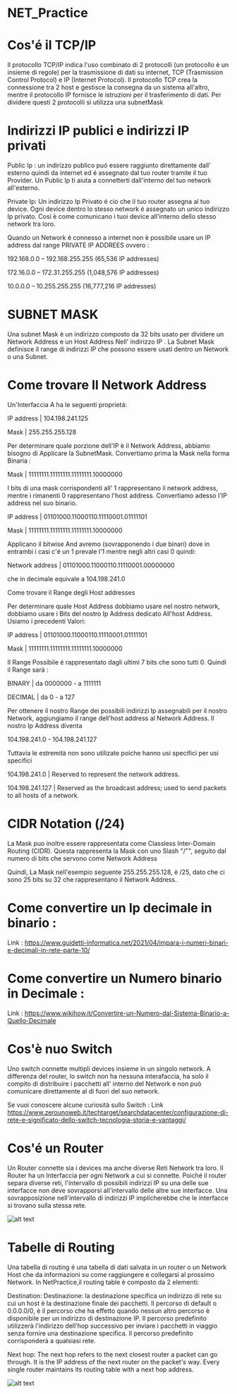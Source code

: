 # NET_Practice

# Cos'é il TCP/IP

Il protocollo TCP/IP indica l'uso combinato di 2 protocolli (un protocollo è un insieme di regole)
per la trasmissione di dati su internet, TCP (Trasmission Control Protocol) e IP (Internet Protocol).
Il protocollo TCP crea la connessione tra 2 host e gestisce la consegna da un sistema all'altro, mentre il protocollo IP fornisce le istruzioni per il trasferimento di dati. Per dividere questi 2 protocolli si utilizza una subnetMask

# Indirizzi IP publici e indirizzi IP privati

Public Ip : un indirizzo publico puó essere raggiunto direttamente dall' esterno quindi da internet ed é assegnato dal tuo router tramite il tuo Provider. Un Public Ip ti aiuta a connetterti dall'interno del tuo network all'esterno.

Private Ip: Un indirizzo Ip Privato é cio che il tuo router assegna al tuo device. Ogni device
dentro lo stesso network é assegnato un unico indirizzo Ip privato. Cosí è come comunicano i tuoi
device all'interno dello stesso network tra loro.

Quando un Network é connesso a internet non è possibile usare un IP address dal range PRIVATE IP ADDREES ovvero :

192.168.0.0 – 192.168.255.255 (65,536 IP addresses)

172.16.0.0 – 172.31.255.255   (1,048,576 IP addresses)

10.0.0.0 – 10.255.255.255     (16,777,216 IP addresses)


# SUBNET MASK

Una subnet Mask è un indirizzo composto da 32 bits usato per dividere un Network Address e un Host Address Nell' indirizzo IP . La Subnet Mask definisce il range di indirizzi IP che possono essere usati dentro un Network o una Subnet.


# Come trovare Il Network Address

Un'Interfaccia A ha le seguenti proprietá:

IP address | 104.198.241.125                                                  

Mask       | 255.255.255.128

Per determinare quale porzione dell'IP è il Network Address, abbiamo bisogno di Applicare la SubnetMask.
Convertiamo prima la Mask nella forma Binaria :

Mask | 11111111.11111111.11111111.10000000 

I bits di una mask corrispondenti all' 1 rappresentano il network address, mentre i rimanenti 0  rappresentano l'host address. Convertiamo adesso l'IP address nel suo binario.

IP address | 01101000.11000110.11110001.01111101

Mask       | 11111111.11111111.11111111.10000000

Applicano il bitwise And avremo (sovrapponendo i due binari) dove in entrambi i casi c'é un 1
prevale l'1 mentre negli altri casi 0 quindi:

Network address | 01101000.11000110.11110001.00000000

che in decimale equivale a 104.198.241.0

Come trovare il Range degli Host addresses

Per determinare quale Host Address dobbiamo usare nel nostro network, dobbiamo usare i Bits del nostro Ip Address dedicato All'host Address. Usiamo i precedenti Valori:

IP address | 01101000.11000110.11110001.01111101

Mask       | 11111111.11111111.11111111.10000000

Il Range Possibile é rappresentato dagli ultimi 7 bits che sono tutti 0. Quindi il Range sarà :

BINARY  | da 0000000 -  a 1111111

DECIMAL | da 0 - a 127

Per ottenere il nostro Range dei possibili indirizzi Ip assegnabili per il nostro Network, aggiungiamo il range dell'host address al Network Address. Il nostro Ip Address diventa

104.198.241.0 - 104.198.241.127

Tuttavia le estremità non sono utilizate poiche hanno usi specifici per usi specifici

104.198.241.0   | Reserved to represent the network address.


104.198.241.127 | Reserved as the broadcast address; used to send packets to all hosts of a network.


# CIDR Notation (/24)

La Mask puo inoltre essere rappresentata come Classless Inter-Domain Routing (CIDR). Questa
rappresenta la Mask con uno Slash "/"", seguito dal numero di bits  che servono come Network Address

Quindi, La Mask nell'esempio seguente 255.255.255.128, è /25, dato che ci sono 25 bits su 32
che rappresentano il Network Address.


# Come convertire un Ip decimale in binario :

Link : https://www.guidetti-informatica.net/2021/04/impara-i-numeri-binari-e-decimali-in-rete-parte-10/

# Come convertire un Numero binario in Decimale :

Link : https://www.wikihow.it/Convertire-un-Numero-dal-Sistema-Binario-a-Quello-Decimale

# Cos'è nuo Switch

Uno switch connette multipli devices insieme in un singolo network. A differenza del router, 
lo switch non ha nessuna interafaccia, ha solo il compito di distribuire i pacchetti all' interno del Network e non può comunicare direttamente al di fuori del suo network.

Se vuoi conoscere alcune curiosità sullo Switch : Link https://www.zerounoweb.it/techtarget/searchdatacenter/configurazione-di-rete-e-significato-dello-switch-tecnologia-storia-e-vantaggi/

# Cos'é un Router 

Un Router connette sia i devices ma anche diverse Reti Network  tra loro. Il Router ha un Interfaccia
per ogni Network a cui si connette.
Poiché il router separa diverse reti, l'intervallo di possibili indirizzi IP su una delle sue interfacce non deve sovrapporsi all'intervallo delle altre sue interfacce. Una sovrapposizione nell'intervallo di indirizzi IP implicherebbe che le interfacce si trovano sulla stessa rete.

![alt text](https://betaingegneria.it/wp-content/uploads/2021/01/routing_intro.png)

# Tabelle di Routing

Una tabella di routing é una tabella di dati salvata in un router o un Network Host che da informazioni su come raggiungere e collegarsi al prossimo Network. In NetPractice,il routing
table è composto da 2 elementi:

Destination: Destinazione: la destinazione specifica un indirizzo di rete su cui un host è la destinazione finale dei pacchetti. Il percorso di default o 0.0.0.0/0, è il percorso che ha effetto quando nessun altro percorso è disponibile per un indirizzo di destinazione IP. Il percorso predefinito utilizzerà l'indirizzo dell'hop successivo per inviare i pacchetti in viaggio senza fornire una destinazione specifica. Il percorso predefinito corrisponderà a qualsiasi rete.

Next hop: The next hop refers to the next closest router a packet can go through. It is the IP address of the next router on the packet's way. Every single router maintains its routing table with a next hop address.

![alt text](https://download-hk.huawei.com/mdl/image/download?uuid=dd865a91d56946fabdc44f22e77f9c41)



